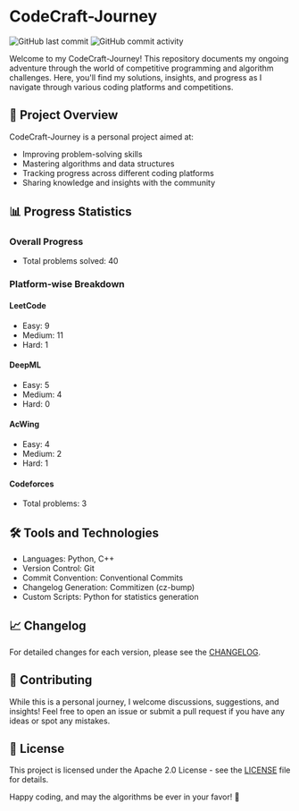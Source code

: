 # CodeCraft-Journey

![GitHub last commit](https://img.shields.io/github/last-commit/kyriekevin/CodeCraft-Journey)
![GitHub commit activity](https://img.shields.io/github/commit-activity/m/kyriekevin/CodeCraft-Journey)

Welcome to my CodeCraft-Journey! This repository documents my ongoing adventure through the world of competitive programming and algorithm challenges. Here, you'll find my solutions, insights, and progress as I navigate through various coding platforms and competitions.

## 🚀 Project Overview

CodeCraft-Journey is a personal project aimed at:
- Improving problem-solving skills
- Mastering algorithms and data structures
- Tracking progress across different coding platforms
- Sharing knowledge and insights with the community

## 📊 Progress Statistics

### Overall Progress
<!-- STATS:TOTAL_PROBLEMS -->
- Total problems solved: 40
<!-- STATS:TOTAL_PROBLEMS:END -->

### Platform-wise Breakdown

#### LeetCode
<!-- STATS:LEETCODE -->
- Easy: 9
- Medium: 11
- Hard: 1
<!-- STATS:LEETCODE:END -->

#### DeepML
<!-- STATS:DEEPML -->
- Easy: 5
- Medium: 4
- Hard: 0
<!-- STATS:DEEPML:END -->

#### AcWing
<!-- STATS:ACWING -->
- Easy: 4
- Medium: 2
- Hard: 1
<!-- STATS:ACWING:END -->

#### Codeforces
<!-- STATS:CODEFORCES -->
- Total problems: 3
<!-- STATS:CODEFORCES:END -->

## 🛠 Tools and Technologies

- Languages: Python, C++
- Version Control: Git
- Commit Convention: Conventional Commits
- Changelog Generation: Commitizen (cz-bump)
- Custom Scripts: Python for statistics generation

## 📈 Changelog

For detailed changes for each version, please see the [CHANGELOG](./CHANGELOG.md).

## 🤝 Contributing

While this is a personal journey, I welcome discussions, suggestions, and insights! Feel free to open an issue or submit a pull request if you have any ideas or spot any mistakes.

## 📜 License

This project is licensed under the Apache 2.0 License - see the [LICENSE](LICENSE) file for details.

Happy coding, and may the algorithms be ever in your favor! 🌟
